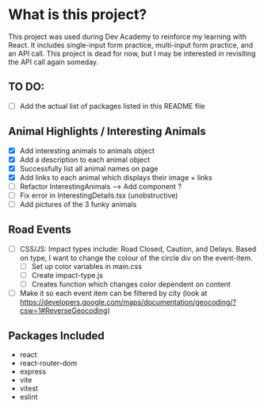 # What is this project?
This project was used during Dev Academy to reinforce my learning with React.
It includes single-input form practice, multi-input form practice, and an API call.
This project is dead for now, but I may be interested in revisiting the API call again someday.

## TO DO:
- [ ] Add the actual list of packages listed in this README file

## Animal Highlights / Interesting Animals
- [x] Add interesting animals to animals object
- [x] Add a description to each animal object
- [x] Successfully list all animal names on page
- [x] Add links to each animal which displays their image + links
- [ ] Refactor InterestingAnimals --> Add component ?
- [ ] Fix error in InterestingDetails.tsx (unobstructive)
- [ ] Add pictures of the 3 funky animals

## Road Events
- [ ] CSS/JS: Impact types include: Road Closed, Caution, and Delays. Based on type, I want to change the colour of the circle div on the event-item.
  - [ ] Set up color variables in main.css
  - [ ] Create impact-type.js
  - [ ] Creates function which changes color dependent on content
- [ ] Make it so each event item can be filtered by city (look at https://developers.google.com/maps/documentation/geocoding/?csw=1#ReverseGeocoding)

## Packages Included

- react
- react-router-dom
- express
- vite
- vitest
- eslint
